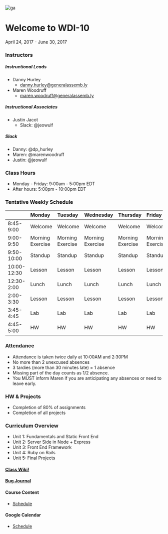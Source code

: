 ![ga](http://mobbook.generalassemb.ly/ga_cog.png)
# Welcome to WDI-10
April 24, 2017 - June 30, 2017


### Instructors
##### Instructional Leads
- Danny Hurley
    - danny.hurley@generalassemb.ly
- Maren Woodruff
    - maren.woodruff@generalassemb.ly

##### Instructional Associates
- Justin Jacot
	- Slack: @jeowulf
  
##### Slack

- Danny: @dp_hurley
- Maren: @marenwoodruff
- Justin: @jeowulf


### Class Hours
- Monday - Friday: 9:00am - 5:00pm EDT
- After hours: 5:00pm - 10:00pm EDT


### Tentative Weekly Schedule

|  | Monday | Tuesday | Wednesday |Thursday |  Friday
| :----- |:----- |:-----   |:----- |:----- |:-----
| 8:45-9:00 | Welcome | Welcome | Welcome | Welcome | Welcome |
| 9:00-9:50 | Morning Exercise | Morning Exercise | Morning Exercise | Morning Exercise| Morning Exercise |
| 9:50-10:00 | Standup | Standup | Standup | Standup | Standup
| 10:00-12:30 | Lesson  | Lesson | Lesson | Lesson | Lesson |
| 12:30-2:00 | Lunch | Lunch | Lunch | Lunch | Lunch |
| 2:00-3:30 | Lesson | Lesson | Lesson | Lesson | Lesson |
| 3:45-4:45| Lab | Lab | Lab | Lab | Lab |
| 4:45-5:00 | HW | HW | HW | HW | HW |


### Attendance
- Attendance is taken twice daily at 10:00AM and 2:30PM
- No more than 2 unexcused absences
- 3 tardies (more than 30 minutes late) = 1 absence
- Missing part of the day counts as 1/2 absence.
- You MUST inform Maren if you are anticipating any absences or need to leave early.


### HW & Projects
- Completion of 80% of assignments
- Completion of all projects


### Curriculum Overview
- Unit 1: Fundamentals and Static Front End
- Unit 2: Server Side in Node + Express
- Unit 3: Front End Framework
- Unit 4: Ruby on Rails
- Unit 5: Final Projects


#### [Class Wiki!](https://github.com/ATL-WDI-Curriculum/atl-wdi-9/wiki)

#### [Bug Journal](https://github.com/ATL-WDI-Curriculum/atl-wdi-9/wiki/Bug-Journal)

#### Course Content

- [Schedule](https://github.com/ATL-WDI-Curriculum/atl-wdi-10/blob/master/schedule.md)

#### Google Calendar

- [Schedule](https://calendar.google.com/calendar/embed?src=26j8bskc5mh5vbfr6fr1bk5qi0%40group.calendar.google.com&ctz=America/New_York)